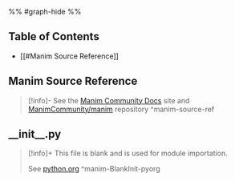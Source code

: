 
%% #graph-hide %%

## Table of Contents

- [[#Manim Source Reference]]

## Manim Source Reference

> [!info]-
> See the [Manim Community Docs](https://docs.manim.community/en/stable/reference/manim.typing.html) site and
> [ManimCommunity/manim](https://github.com/ManimCommunity/manim/) repository
^manim-source-ref

## \_\_init__.py

> [!info]+
> This file is blank and is used for module importation.
> 
> See [python.org](https://docs.python.org/3/tutorial/modules.html#packages)
^manim-BlankInit-pyorg
